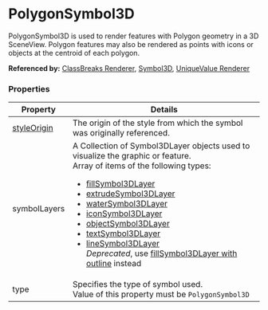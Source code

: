 # PolygonSymbol3D

PolygonSymbol3D is used to render features with Polygon geometry in a 3D SceneView. Polygon features may also be rendered as points with icons or objects at the centroid of each polygon.

**Referenced by:** [ClassBreaks Renderer](classBreaksRenderer.md), [Symbol3D](symbol3D.md), [UniqueValue Renderer](uniqueValueRenderer.md)

### Properties

| Property | Details
| --- | ---
| [styleOrigin](styleOrigin.md) | The origin of the style from which the symbol was originally referenced.
| symbolLayers | A Collection of Symbol3DLayer objects used to visualize the graphic or feature.<br>Array of items of the following types: <ul><li>[fillSymbol3DLayer](fillSymbol3DLayer.md)</li><li>[extrudeSymbol3DLayer](extrudeSymbol3DLayer.md)</li><li>[waterSymbol3DLayer](waterSymbol3DLayer.md)</li><li>[iconSymbol3DLayer](iconSymbol3DLayer.md)</li><li>[objectSymbol3DLayer](objectSymbol3DLayer.md)</li><li>[textSymbol3DLayer](textSymbol3DLayer.md)</li><li>[lineSymbol3DLayer](lineSymbol3DLayer.md)<br><em>Deprecated</em>, use [fillSymbol3DLayer with outline](fillSymbol3DLayer.md) instead</li></ul>
| type | Specifies the type of symbol used.<br>Value of this property must be `PolygonSymbol3D`



